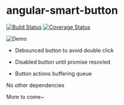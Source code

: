 # angular-smart-button

[![Build Status](https://travis-ci.org/2013gang/angular-smart-button.svg?branch=master)](https://travis-ci.org/2013gang/angular-smart-button)
[![Coverage Status](https://coveralls.io/repos/2013gang/angular-smart-button/badge.svg)](https://coveralls.io/r/2013gang/angular-smart-button)

![Demo](http://g.recordit.co/P2EQUHNMjj.gif)

- Debounced button to avoid double click

- Disabled button until promise resovled

- Button actions buffering queue


No other dependencies

More to come~

